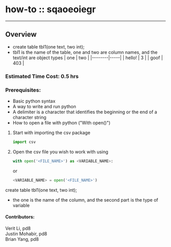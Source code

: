 # how-to :: sqaoeoiegr
---
## Overview

- create table tbl1(one text, two int);
 - tbl1 is the name of the table, one and two are column names, and the text/int are object types
|  one   | two |
|--------|-----|
| hello! | 3   |
| goof   | 403 |

### Estimated Time Cost: 0.5 hrs 

### Prerequisites:

- Basic python syntax
- A way to write and run python
- A delimiter is a character that identifies the beginning or the end of a character string
- How to open a file with python ("With open()")

1. Start with importing the csv package
    ```python
    import csv
    ```
2. Open the csv file you wish to work with using 
    ```python 
	with open('<FILE_NAME>') as <VARIABLE_NAME>:
	```
	or
	 ```python 
	<VARIABLE_NAME> = open('<FILE_NAME>')
create table tbl1(one text, two int);
- the one is the name of the column, and the second part is the type of variable


#### Contributors:  
Verit Li, pd8  
Justin Mohabir, pd8  
Brian Yang, pd8  
